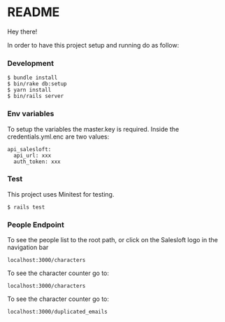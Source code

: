 # README

Hey there! 

In order to have this project setup and running do as follow:

### Development

```
$ bundle install
$ bin/rake db:setup
$ yarn install
$ bin/rails server
```

### Env variables

To setup the variables the master.key is required. 
Inside the credentials.yml.enc are two values:

```
api_salesloft:
  api_url: xxx
  auth_token: xxx
```

### Test

This project uses Minitest for testing.

```
$ rails test
```

### People Endpoint 
To see the people list to the root path, or click on the Salesloft logo in the navigation bar
```
localhost:3000/characters
```

To see the character counter go to: 
```
localhost:3000/characters
```

To see the character counter go to: 
```
localhost:3000/duplicated_emails
